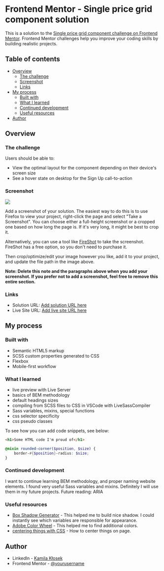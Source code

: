 # Frontend Mentor - Single price grid component solution

This is a solution to the [Single price grid component challenge on Frontend Mentor](https://www.frontendmentor.io/challenges/single-price-grid-component-5ce41129d0ff452fec5abbbc). Frontend Mentor challenges help you improve your coding skills by building realistic projects. 

## Table of contents

- [Overview](#overview)
  - [The challenge](#the-challenge)
  - [Screenshot](#screenshot)
  - [Links](#links)
- [My process](#my-process)
  - [Built with](#built-with)
  - [What I learned](#what-i-learned)
  - [Continued development](#continued-development)
  - [Useful resources](#useful-resources)
- [Author](#author)

## Overview

### The challenge

Users should be able to:

- View the optimal layout for the component depending on their device's screen size
- See a hover state on desktop for the Sign Up call-to-action

### Screenshot

![](./screenshot.jpg)

Add a screenshot of your solution. The easiest way to do this is to use Firefox to view your project, right-click the page and select "Take a Screenshot". You can choose either a full-height screenshot or a cropped one based on how long the page is. If it's very long, it might be best to crop it.

Alternatively, you can use a tool like [FireShot](https://getfireshot.com/) to take the screenshot. FireShot has a free option, so you don't need to purchase it. 

Then crop/optimize/edit your image however you like, add it to your project, and update the file path in the image above.

**Note: Delete this note and the paragraphs above when you add your screenshot. If you prefer not to add a screenshot, feel free to remove this entire section.**

### Links

- Solution URL: [Add solution URL here](https://your-solution-url.com)
- Live Site URL: [Add live site URL here](https://your-live-site-url.com)

## My process

### Built with

- Semantic HTML5 markup
- SCSS custom properties generated to CSS 
- Flexbox
- Mobile-first workflow

### What I learned

- live preview with Live Server
- basics of BEM methodology
- default headings sizes
- compiling from SCSS files to CSS in VSCode with LiveSassCompiler
- Sass variables, mixins, special functions
- css selector specificity
- css pseudo classes


To see how you can add code snippets, see below:

```html
<h1>Some HTML code I'm proud of</h1>
```
```scss
@mixin rounded-corner($position, $size) {
    border-#{$position}-radius: $size;
}
```

### Continued development

I want to continue learning BEM methodology, and proper naming website elements.
I found very useful Sass variables and mixins. Definitely I will use them in my future projects.
Future reading: ARIA

### Useful resources

- [Box Shadow Generator](https://cssgenerator.pl/box-shadow-generator/) - This helped me to build nice shadow. I could instantly see which variables are responsible for appearance.
- [Adobe Color Wheel](https://color.adobe.com/pl/create/color-wheel) - This helped me to find additional colors.
- [centering things with CSS](https://www.freecodecamp.org/news/how-to-center-anything-with-css-align-a-div-text-and-more/) - How to center things on page.

## Author

- LinkedIn - [Kamila Kłosek](https://www.linkedin.com/in/kamila-k%C5%82osek-b16b08a7/)
- Frontend Mentor - [@yourusername](https://www.frontendmentor.io/profile/yourusername)
